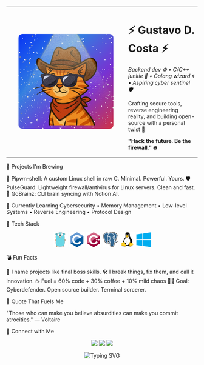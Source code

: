 <table>
  <tr>
    <td width="300px" align="center">
      <img src="pics/logo.png" width="250" style="max-width: 100%; height: auto; border-radius: 10px;" alt="Mascot">
    </td>
    <td valign="middle">
      <h1>⚡ Gustavo D. Costa ⚡</h1>
      <p><em>Backend dev ⚙️ • C/C++ junkie 💾 • Golang wizard 🌀 • Aspiring cyber sentinel 🛡️</em></p>
      <p>Crafting secure tools, reverse engineering reality, and building open-source with a personal twist 🧠</p>
      <p><strong>"Hack the future. Be the firewall." 🔥</strong></p>
    </td>
  </tr>
</table>

🧠 Projects I'm Brewing

🐚 Pipwn-shell: A custom Linux shell in raw C. Minimal. Powerful. Yours.
🛡️ PulseGuard: Lightweight firewall/antivirus for Linux servers. Clean and fast.
🧠 GoBrainz: CLI brain syncing with Notion AI.


🌱 Currently Learning
Cybersecurity • Memory Management • Low-level Systems • Reverse Engineering • Protocol Design

🧰 Tech Stack
<p align="center">
  <img src="pics/go.svg" height="40" alt="Go" />
  <img src="pics/c.svg" height="40" alt="C" />
  <img src="pics/cpp.svg" height="40" alt="C++" />
  <img src="pics/postgreSQL.svg" height="40" alt="PostgreSQL" />
  <img src="pics/linux.svg" height="40" alt="Linux" />
  <img src="pics/windows.svg" height="40" alt="Windows" />
</p>

💣 Fun Facts

🧠 I name projects like final boss skills.
🛠️ I break things, fix them, and call it innovation.
☕ Fuel = 60% code + 30% coffee + 10% mild chaos
🧑‍🚀 Goal: Cyberdefender. Open source builder. Terminal sorcerer.


🧠 Quote That Fuels Me

"Those who can make you believe absurdities can make you commit atrocities."
— Voltaire


🔗 Connect with Me
<p align="center">
  <a href="mailto:you@example.com"><img src="https://img.shields.io/badge/-Email-000?&logo=gmail&logoColor=white" /></a>
  <a href="https://Gustavo-DCosta.github.io"><img src="https://img.shields.io/badge/-Portfolio-000?&logo=githubpages&logoColor=white" /></a>
  <a href="#"><img src="https://img.shields.io/badge/-Twitter-000?&logo=twitter&logoColor=1DA1F2" /></a>
</p>

<p align="center">
  <img src="https://readme-typing-svg.demolab.com?font=Fira+Code&weight=500&size=24&pause=1000&color=00F7FF&center=true&vCenter=true&width=435&lines=Keep+coding...;Hack+the+future...;Become+the+firewall...+🔥" alt="Typing SVG" />
</p>